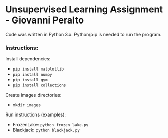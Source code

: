 # Unsupervised Learning Assignment - Giovanni Peralto
Code was written in Python 3.x. Python/pip is needed to run the program.

### Instructions:

Install dependencies: 
- `pip install matplotlib`
- `pip install numpy`
- `pip install gym`
- `pip install collections`

Create images directories:
- `mkdir images`

Run instructions (examples):
- FrozenLake: `python frozen_lake.py`
- Blackjack: `python blackjack.py`
